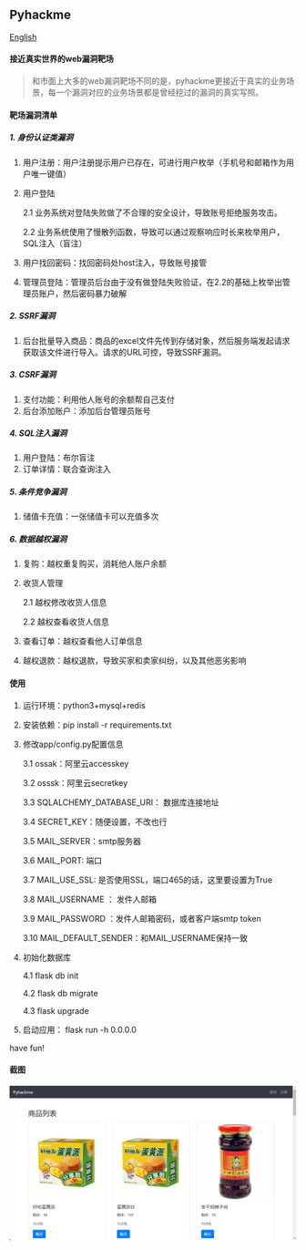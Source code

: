 ## Pyhackme

[English](readme_en.md)

#### 接近真实世界的web漏洞靶场

> 和市面上大多的web漏洞靶场不同的是，pyhackme更接近于真实的业务场景，每一个漏洞对应的业务场景都是曾经挖过的漏洞的真实写照。

#### 靶场漏洞清单

##### 1. 身份认证类漏洞

1. 用户注册：用户注册提示用户已存在，可进行用户枚举（手机号和邮箱作为用户唯一键值）

2. 用户登陆

   2.1 业务系统对登陆失败做了不合理的安全设计，导致账号拒绝服务攻击。

   2.2 业务系统使用了慢散列函数，导致可以通过观察响应时长来枚举用户，SQL注入（盲注）

3. 用户找回密码：找回密码处host注入，导致账号接管

4. 管理员登陆：管理员后台由于没有做登陆失败验证，在2.2的基础上枚举出管理员账户，然后密码暴力破解

##### 2. SSRF漏洞

1. 后台批量导入商品：商品的excel文件先传到存储对象，然后服务端发起请求获取该文件进行导入。请求的URL可控，导致SSRF漏洞。

##### 3. CSRF漏洞

1. 支付功能：利用他人账号的余额帮自己支付
2. 后台添加账户：添加后台管理员账号

##### 4. SQL注入漏洞

1. 用户登陆：布尔盲注
2. 订单详情：联合查询注入

##### 5. 条件竞争漏洞

1. 储值卡充值：一张储值卡可以充值多次

##### 6. 数据越权漏洞

1. 复购：越权重复购买，消耗他人账户余额

2. 收货人管理

   2.1 越权修改收货人信息

   2.2 越权查看收货人信息

3. 查看订单：越权查看他人订单信息

4. 越权退款：越权退款，导致买家和卖家纠纷，以及其他恶劣影响

#### 使用

1. 运行环境：python3+mysql+redis

2. 安装依赖：pip install -r requirements.txt

3. 修改app/config.py配置信息

   3.1 ossak：阿里云accesskey

   3.2 osssk：阿里云secretkey

   3.3 SQLALCHEMY_DATABASE_URI： 数据库连接地址

   3.4 SECRET_KEY：随便设置，不改也行

   3.5 MAIL_SERVER：smtp服务器

   3.6 MAIL_PORT:  端口

   3.7 MAIL_USE_SSL:  是否使用SSL，端口465的话，这里要设置为True

   3.8 MAIL_USERNAME ： 发件人邮箱

   3.9 MAIL_PASSWORD ：发件人邮箱密码，或者客户端smtp token

   3.10 MAIL_DEFAULT_SENDER：和MAIL_USERNAME保持一致

4. 初始化数据库

   4.1 flask db init

   4.2 flask db migrate

   4.3 flask upgrade

5. 启动应用： flask run -h 0.0.0.0

have fun!

#### 截图

![](./screenhot/1.jpg)



